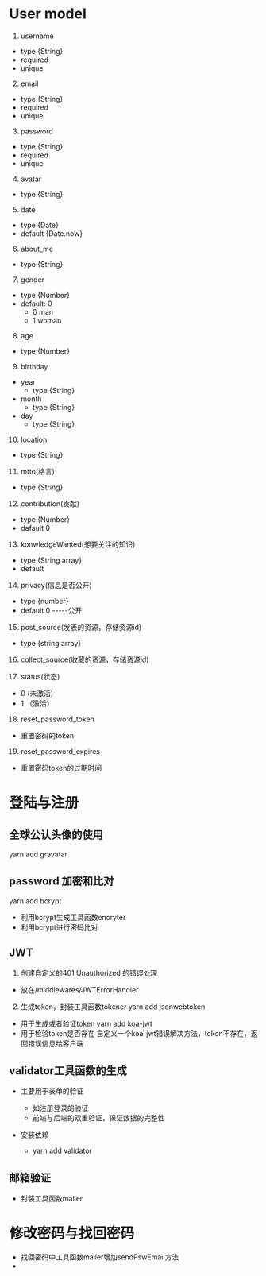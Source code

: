 # User model
1. username
  - type {String}
  - required
  - unique

2. email
  - type {String}
  - required
  - unique

3. password
  - type {String}
  - required
  - unique

4. avatar
  - type {String}

5. date
  - type {Date}
  - default {Date.now}

6. about_me
  - type {String}

7. gender
  - type {Number}
  - default: 0
    - 0 man
    - 1 woman
8. age
  - type {Number}

9. birthday
  - year
    - type {String}
  - month
    - type {String}
  - day
    - type {String}

10. location
  - type {String}

11. mtto(格言)
  - type {String}

12. contribution(贡献)
  - type {Number}
  - dafault 0

13. konwledgeWanted(想要关注的知识)
  - type {String array}
  - default

14. privacy(信息是否公开)
  - type {number}
  - default 0  -----公开

15. post_source(发表的资源，存储资源id)
  - type {string array} 

16. collect_source(收藏的资源，存储资源id)

17. status(状态)
  - 0 (未激活)
  - 1 （激活）

18. reset_password_token
  - 重置密码的token

19. reset_password_expires
  - 重置密码token的过期时间

# 登陆与注册
## 全球公认头像的使用
yarn add gravatar

## password 加密和比对
yarn add bcrypt
  - 利用bcrypt生成工具函数encryter
  - 利用bcrypt进行密码比对

## JWT
1. 创建自定义的401 Unauthorized 的错误处理
  - 放在/middlewares/JWTErrorHandler
2. 生成token，封装工具函数tokener
yarn add jsonwebtoken
  - 用于生成或者验证token
yarn add koa-jwt
  - 用于检验token是否存在
自定义一个koa-jwt错误解决方法，token不存在，返回错误信息给客户端

## validator工具函数的生成
- 主要用于表单的验证
  - 如注册登录的验证
  - 前端与后端的双重验证，保证数据的完整性

- 安装依赖
  - yarn add validator

## 邮箱验证
- 封装工具函数mailer

# 修改密码与找回密码
- 找回密码中工具函数mailer增加sendPswEmail方法
- 